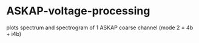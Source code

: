 # ASKAP-voltage-processing
plots spectrum and spectrogram of 1 ASKAP coarse channel (mode 2 = 4b + i4b)
